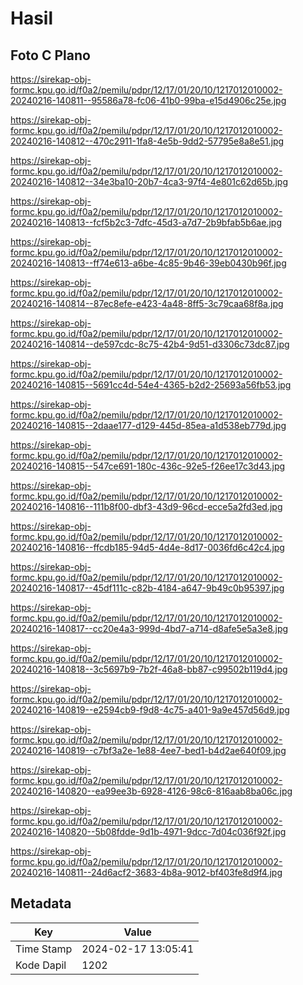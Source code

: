 # Hasil

## Foto C Plano

https://sirekap-obj-formc.kpu.go.id/f0a2/pemilu/pdpr/12/17/01/20/10/1217012010002-20240216-140811--95586a78-fc06-41b0-99ba-e15d4906c25e.jpg

https://sirekap-obj-formc.kpu.go.id/f0a2/pemilu/pdpr/12/17/01/20/10/1217012010002-20240216-140812--470c2911-1fa8-4e5b-9dd2-57795e8a8e51.jpg

https://sirekap-obj-formc.kpu.go.id/f0a2/pemilu/pdpr/12/17/01/20/10/1217012010002-20240216-140812--34e3ba10-20b7-4ca3-97f4-4e801c62d65b.jpg

https://sirekap-obj-formc.kpu.go.id/f0a2/pemilu/pdpr/12/17/01/20/10/1217012010002-20240216-140813--fcf5b2c3-7dfc-45d3-a7d7-2b9bfab5b6ae.jpg

https://sirekap-obj-formc.kpu.go.id/f0a2/pemilu/pdpr/12/17/01/20/10/1217012010002-20240216-140813--ff74e613-a6be-4c85-9b46-39eb0430b96f.jpg

https://sirekap-obj-formc.kpu.go.id/f0a2/pemilu/pdpr/12/17/01/20/10/1217012010002-20240216-140814--87ec8efe-e423-4a48-8ff5-3c79caa68f8a.jpg

https://sirekap-obj-formc.kpu.go.id/f0a2/pemilu/pdpr/12/17/01/20/10/1217012010002-20240216-140814--de597cdc-8c75-42b4-9d51-d3306c73dc87.jpg

https://sirekap-obj-formc.kpu.go.id/f0a2/pemilu/pdpr/12/17/01/20/10/1217012010002-20240216-140815--5691cc4d-54e4-4365-b2d2-25693a56fb53.jpg

https://sirekap-obj-formc.kpu.go.id/f0a2/pemilu/pdpr/12/17/01/20/10/1217012010002-20240216-140815--2daae177-d129-445d-85ea-a1d538eb779d.jpg

https://sirekap-obj-formc.kpu.go.id/f0a2/pemilu/pdpr/12/17/01/20/10/1217012010002-20240216-140815--547ce691-180c-436c-92e5-f26ee17c3d43.jpg

https://sirekap-obj-formc.kpu.go.id/f0a2/pemilu/pdpr/12/17/01/20/10/1217012010002-20240216-140816--111b8f00-dbf3-43d9-96cd-ecce5a2fd3ed.jpg

https://sirekap-obj-formc.kpu.go.id/f0a2/pemilu/pdpr/12/17/01/20/10/1217012010002-20240216-140816--ffcdb185-94d5-4d4e-8d17-0036fd6c42c4.jpg

https://sirekap-obj-formc.kpu.go.id/f0a2/pemilu/pdpr/12/17/01/20/10/1217012010002-20240216-140817--45df111c-c82b-4184-a647-9b49c0b95397.jpg

https://sirekap-obj-formc.kpu.go.id/f0a2/pemilu/pdpr/12/17/01/20/10/1217012010002-20240216-140817--cc20e4a3-999d-4bd7-a714-d8afe5e5a3e8.jpg

https://sirekap-obj-formc.kpu.go.id/f0a2/pemilu/pdpr/12/17/01/20/10/1217012010002-20240216-140818--3c5697b9-7b2f-46a8-bb87-c99502b119d4.jpg

https://sirekap-obj-formc.kpu.go.id/f0a2/pemilu/pdpr/12/17/01/20/10/1217012010002-20240216-140819--e2594cb9-f9d8-4c75-a401-9a9e457d56d9.jpg

https://sirekap-obj-formc.kpu.go.id/f0a2/pemilu/pdpr/12/17/01/20/10/1217012010002-20240216-140819--c7bf3a2e-1e88-4ee7-bed1-b4d2ae640f09.jpg

https://sirekap-obj-formc.kpu.go.id/f0a2/pemilu/pdpr/12/17/01/20/10/1217012010002-20240216-140820--ea99ee3b-6928-4126-98c6-816aab8ba06c.jpg

https://sirekap-obj-formc.kpu.go.id/f0a2/pemilu/pdpr/12/17/01/20/10/1217012010002-20240216-140820--5b08fdde-9d1b-4971-9dcc-7d04c036f92f.jpg

https://sirekap-obj-formc.kpu.go.id/f0a2/pemilu/pdpr/12/17/01/20/10/1217012010002-20240216-140811--24d6acf2-3683-4b8a-9012-bf403fe8d9f4.jpg


## Metadata

| Key        | Value               |
| ---------- | ------------------- |
| Time Stamp | 2024-02-17 13:05:41 |
| Kode Dapil | 1202                |



